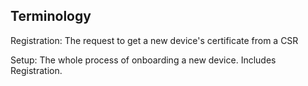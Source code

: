## Terminology

Registration: The request to get a new device's certificate from a CSR

Setup: The whole process of onboarding a new device. Includes Registration.

